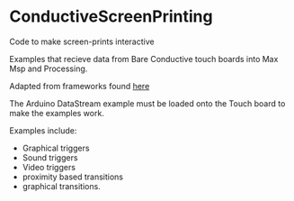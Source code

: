 # ConductiveScreenPrinting
Code to make screen-prints interactive

Examples that recieve data from Bare Conductive touch boards into Max Msp and Processing. 

Adapted from frameworks found [here](https://github.com/BareConductive)

The Arduino DataStream example must be loaded onto the Touch board to make the examples work. 

Examples include:
* Graphical triggers
* Sound triggers
* Video triggers
* proximity based transitions
* graphical transitions. 
